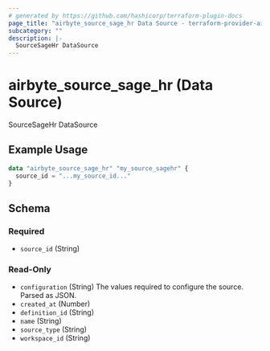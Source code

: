 ```yaml
---
# generated by https://github.com/hashicorp/terraform-plugin-docs
page_title: "airbyte_source_sage_hr Data Source - terraform-provider-airbyte"
subcategory: ""
description: |-
  SourceSageHr DataSource
---
```


# airbyte_source_sage_hr (Data Source)

SourceSageHr DataSource

## Example Usage

```terraform
data "airbyte_source_sage_hr" "my_source_sagehr" {
  source_id = "...my_source_id..."
}
```

<!-- schema generated by tfplugindocs -->
## Schema

### Required

- `source_id` (String)

### Read-Only

- `configuration` (String) The values required to configure the source. Parsed as JSON.
- `created_at` (Number)
- `definition_id` (String)
- `name` (String)
- `source_type` (String)
- `workspace_id` (String)

